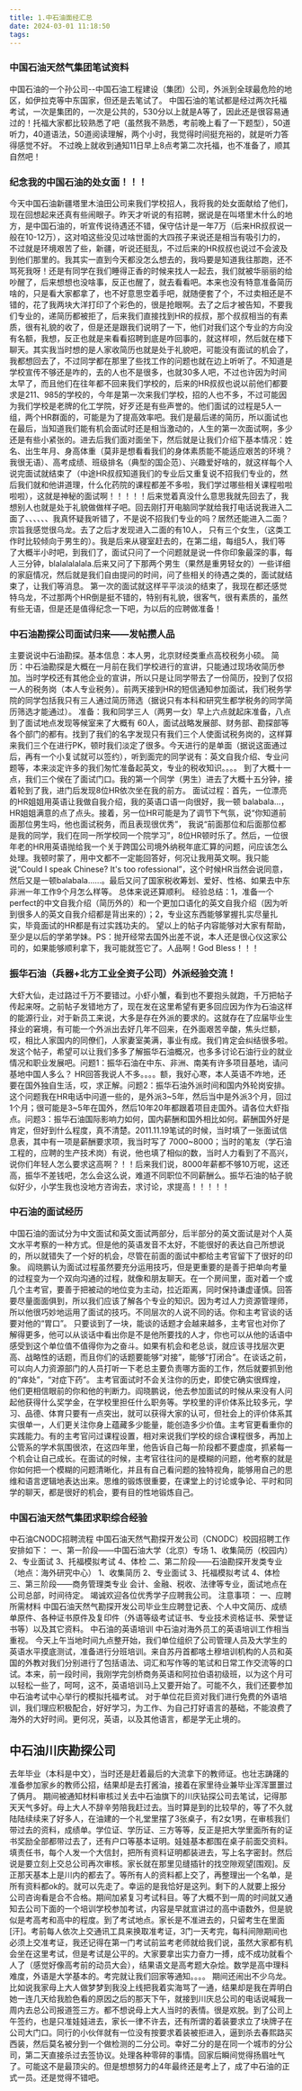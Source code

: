 ```yaml
---
title: 1.中石油面经汇总
date: 2024-03-01 11:18:50
tags:
---
```



### 中国石油天然气集团笔试资料

中国石油的一个孙公司--中国石油工程建设（集团）公司，外派到全球最危险的地区，如伊拉克等中东国家，但还是去笔试了。 中国石油的笔试都是经过两次托福考试，一次是集团的，一次是公共的，530分以上就是A等了，因此还是很容易通过的！托福大家都比较熟悉了吧（虽然我不熟悉，考前晚上看了一下题型），50道听力，40道语法，50道阅读理解，两个小时，我觉得时间挺充裕的，就是听力答得感觉不好。 不过晚上就收到通知11日早上8点考第二次托福，也不准备了，顺其自然吧！

### 纪念我的中国石油的处女面！！！

今天中国石油新疆塔里木油田公司来我们学校招人，我将我的处女面献给了他们，现在回想起来还真有些闹眼子。昨天才听说的有招聘，据说是在叫塔里木什么的地方，是中国石油的，听宣传说待遇还不错，保守估计是一年7万（后来HR叔叔说一般在10-12万），这对咱这些没见过啥世面的大四孩子来说还是相当有吸引力的，不过就是环境艰苦了些，新疆，听说还挺乱，不过后来的HR叔叔也说过不会波及到他们那里的。我其实一直到今天都没怎么想去的，我吗要是知道我往那跑，还不骂死我呀！还是有同学在我们睡得正香的时候来找人一起去，我们就被华丽丽的给吵醒了，后来想想也没啥事，反正也醒了，就去看看吧。本来也没有特意准备简历啥的，只是看大家都拿了，也不好意思空着手吧，就随便套了个，不过卖相还是不错的，花了我两块大洋打印了个彩色的，很是抢眼啊。去了之后才被告知，不要我们专业的，递简历都被拒了，后来我们直接找到HR的叔叔，那个叔叔相当的有素质，很有礼貌的收了，但是还是跟我们说明了一下，他们对我们这个专业的方向没有名额，我想，反正也就是来看看招聘到底是咋回事的，就这样呗，然后就在楼下聊天。其实我当时想的是人家收简历也就是处于礼貌吧，可能没有面试的机会了，我都想回去了，不过同学都在那里了些找工作的问题也就在边上听听了。不知道是学校宣传不够还是咋的，去的人也不是很多，也就30多人吧，不过也许因为时间太早了，而且他们在往年都不回来我们学校的，后来的HR叔叔也说以前他们都要求是211、985的学校的，今年是第一次来我们学校，招的人也不多，不过可能因为我们学校是老牌的化工学院，好歹还是有些声誉的。他们面试的过程是5人一组，两个HR群面的，可能是为了提高效率吧。我们是最后递的简历，所以面试也在最后，当知道我们能有机会面试时还是相当激动的，人生的第一次面试啊，多少还是有些小紧张的。进去后我们面对面坐下，然后就是让我们介绍下基本情况：姓名、出生年月、身高体重（莫非是想看看我们的身体素质能不能适应艰苦的环境？我很无语）、高考成绩、班级排名（典型的国企范）、兴趣爱好啥的，就这样每个人说完面试就结束了（中途HR叔叔知道我们的专业后又重复说不招我们专业的，然后我们就和他讲道理，什么化药院的课程都差不多啦，我们学过哪些相关课程啦啦啦啦），这就是神秘的面试啊！！！！！后来觉着真没什么意思我就先回去了，我想别人也就是处于礼貌做做样子吧。回去刚打开电脑同学就给我打电话说我进入二面了、、、、、、我真怀疑我听错了，不是说不招我们专业的吗？居然还能进入二面？宗旨我感觉很乌龙。去了之后才发现进入二面的有10人， 只有三个女生，（这类工作时比较倾向于男生的）。我是后来从寝室赶去的，在第二组，每组5人，我们等了大概半小时吧，到我们了，面试只问了一个问题就是说一件你印象最深的事，每人三分钟，blalalalalala.后来又问了下那两个男生（果然是重男轻女的）一些详细的家庭情况，然后就是我们自由提问的时间，问了些相关的待遇之类的，面试就结束了，让我们等消息。 第一次的面试就这样平平淡淡的结束了，我现在都还感觉特乌龙，不过那两个HR倒是挺不错的，特别有礼貌，很客气，很有素质的，虽然有些无语，但是还是值得纪念一下吧，为以后的应聘做准备！

### 中石油勘探公司面试归来——发帖攒人品

主要说说中石油勘探。基本信息：本人男，北京财经类重点高校税务小硕。
简历：中石油勘探是大概在一月前在我们学校进行的宣讲，只能通过现场收简历参加。当时学校还有其他企业的宣讲，所以只是让同学带去了一份简历，投到了仅招一人的税务岗（本人专业税务）。前两天接到HR的短信通知参加面试，我们税务学院的同学包括我只有三人通过简历筛选（据说只有本科和研究生都学税务的同学简历筛选才能通过）。
准备：我和同学三人（两男一女）早上六点就起床准备，八点到了面试地点发现等候室来了大概有 60人，面试战略发展部、财务部、勘探部等各个部门的都有。找到了我们的名字发现只有我们三个人使面试税务岗的，这样算来我们三个在进行PK，顿时我们淡定了很多。今天进行的是单面（据说这面通过后，再有一个小复试就可以签约），听到面完的同学说有：英文自我介绍、专业问题等，本来淡定许多的我们匆忙准备起英文，专业的税收知识。。。。
到了大概十一点，我们三个侯在了面试门口。我的第一个同学（男生）进去了大概十五分钟，接着轮到了我，进门后发现8位HR依次坐在我的前方。
面试过程：首先，一位漂亮的HR姐姐用英语让我做自我介绍，我的英语口语一向很好，我一顿
balabala...，HR姐姐满意的点了点头。接着，另一位HR可能是为了调节下气氛，说“你知道前面那位男生吗，他也面试税务，而且表现很优秀”，
我说“前面那位和后面那位都是我的同学，我们在同一所学校同一个院学习”，8位HR顿时乐了。然后，一位很年老的HR用英语抛给我一个关于跨国公司境外纳税年底汇算的问题，问应该怎么处理。我顿时蒙了，用中文都不一定能回答好，何况让我用英文啊。我只能说“Could I speak Chinese? It's too rofessional”，这个时候HR当然会说同意，然后又是一顿balabala......。最后又问了国家税收筹划、爱好、性格、如果去中东非洲一年工作9个月怎么样等。
总体来说还算顺利。
经验总结：1，准备一个perfect的中文自我介绍（简历外的）和一个更加口语化的英文自我介绍（因为听到很多人的英文自我介绍都是背出来的）；2，专业这东西能够掌握扎实尽量扎实，毕竟面试的HR都是有过实践功夫的。
望以上的帖子内容能够对大家有帮助，至少是以后的学弟学妹。PS：抛开经常去国外出差不说，本人还是很心仪这家公司的，如果能够顺利拿下，我可能就签它了。人品啊！God Bless！！！

### 振华石油（兵器+北方工业全资子公司）外派经验交流！

大虾大仙，走过路过千万不要错过。小虾小蟹，看到也不要抱头就跑，千万把帖子传起来呀。之前帖子发错地方了，现在发在这里希望有更多回应因为作为石油这样的能源行业，对于新员工来说，大多是存在外派的要求的。这就存在了应届毕业生择业的窘境，有可能一个外派出去好几年不回来，在外面艰苦辛酸，焦头烂额，哎，相比人家国内的同僚们，人家妻室美满，事业有成。我们肯定会纠结很多啦。发这个帖子，希望可以让我们多多了解振华石油概况，也多多讨论石油行业的就业情况和职业发展吧。问题1：振华石油在中东、非洲、南美有许多项目基地，请问基地中国人多么？
HR回答我说人不多。。。。额，我好心寒，本人英语不咋地，还要在国外独自生活，哎，求正解。问题2：振华石油外派时间和国内外轮岗安排。这个问题我在HR电话中问道一些的，是外派3~5年，然后当中是外派3个月，回过1个月；很可能是3~5年在国外，然后10年20年都跟着项目走国外。请各位大虾指点。问题3：振华石油国际影响力如何，国内薪酬和国外相比如何。薪酬国外好是肯定，但好到什么程度，真不清楚。2011.11.19笔试的时候，当时填了一张面试信息表，其中有一项是薪酬要求项，我当时写了 7000~8000；当时的笔友（学石油工程的，应聘的生产技术岗）有说，他也填了相似的数，当时人力看到了不高兴，说你们年轻人怎么要求这高啊？！！后来我们说，8000年薪都不够10万呢，这还高，振华不差钱吧，怎么会这么说，难道不同职位不同薪酬么。振华石油的帖子貌似好少，小学生我也没地方咨询去，求讨论，求提高！！！！！

### 中石油的面试经历

中国石油的面试分为中文面试和英文面试两部分，后半部分的英文面试是对个人英文水平考察的一种方式。但是他的英语发音不太好，不能很好的表达自己所想说的，所以就错失了一个好的机会，尽管在前面的面试中都给主考官留下了很好的印象。
阎晓鹏认为面试过程虽然要充分运用技巧，但是更重要的是善于把单向考量的过程变为一个双向沟通的过程，就像和朋友聊天。在一个房间里，面对着一个或几个主考官，要善于把被动的地位变为主动，拉近距离，同时保持谦虚谨慎。回答要尽量面面俱到，所以我们应该了解各个专业的知识。因为考过人力资源管理师，所以他很巧妙地运用了面试的技巧。不同层次的人说不同的话。你和主考官谈的话要对他的“胃口”。
只要谈到了一块，能谈的话题才会越来越多，主考官也对你了解得更多，他可以从谈话中看出你是不是他所要找的人才，你也可以从他的话语中感受到这个单位值不值得你为之奋斗。如果有机会和老总谈，就应该寻找层次更高、战略性的话题，而且你们的话题要能够“对接”，能够“打闭合”。在谈话之前，可以向人力资源部门的人员打听一下老总主要负责哪方面的工作，然后就要抓到他的“痒处”，“对症下药”。
主考官面试时不会关注你的历史，即使它确实很辉煌，他们更相信眼前的你和他的判断力。阎晓鹏说，他去参加面试的时候从来没有人问起他获得什么奖学金，在学校里担任什么职务等。学校里的评价体系比较多元，学习、品德、体育只要有一点突出，就可以获得大家的认可，但社会上的评价体系其实很单一，人们更关注你身上蕴藏多少能量，能创造多少价值。主考官更看重你的实践能力。有的主考官问过课程设置，相对来说我们学校的综合课程很多，再加上公管系的学术氛围很浓，在这四年里，他告诉自己每一阶段都不要虚度，抓紧每一个机会让自己成长。在面试的时候，主考官往往问的是模糊的问题，他考察的就是你如何把一个模糊的问题清晰化，并且有自己看问题的独特视角，能够用自己的思维和语言逻辑地表达出来。思维的锻炼很重要，在课堂上的讨论或争论、平时和同学的聊天，都是很好的机会，要有目的性地锻炼自己。 

### 中国石油天然气集团求职综合经验
中石油CNODC招聘流程
中国石油天然气勘探开发公司（CNODC）校园招聘工作安排如下：
一、第一阶段――中国石油大学（北京）专场
1、收集简历（校园内）
2、专业面试
3、托福模拟考试
4、体检
二、第二阶段――石油勘探开发类专业（地点：海外研究中心）
1、收集简历
2、专业面试
3、托福模拟考试
4、体检
三、第三阶段――商务管理类专业
会计、金融、税收、法律等专业，面试地点在公司总部，时间待定。
竭诚欢迎各位优秀学子应聘我公司。
注意事项：
一、应聘所需材料
中国石油天然气勘探开发公司毕业生应聘登记表、个人中文简历、成绩单原件、各种证书原件及复印件（外语等级考试证书、专业技术资格证书、荣誉证书等）以及其它资料。
中石油的英语培训
中石油对海外员工的英语培训工作相当重视。
今天上午当地时间九点整开始，我们单位组织了公司管理人员及大学生的英语水平摸底测试，准备进行分班培训。来自苏丹首都喀土穆培训机构的人员和英国的外教对我们分别进行了包括语法、词汇和写作等的笔试和日常工作交流等的口试。本来，前一段时间，我刚学完剑桥商务英语和阿拉伯语初级班，以为这个月可以轻松一些了，呵呵，这不，英语培训马上又要开始了。可能不久，我们还要参加中石油考试中心举行的模拟托福考试。
对于单位花巨资对我们进行免费的外语培训，我们理应积极配合，好好学习，为工作、为自己打好语言的基础，不能浪费了海外的大好时间。更何况，英语，以及其他语言，都是学无止境的。

## 中石油川庆勘探公司

去年毕业（本科是中文），当时还是赶着最后的大流拿下的教师证。也壮志踌躇的准备参加家乡的教师公招，结果却是去打酱油，接着在家里待业兼毕业浑浑噩噩过了俩月。
期间被通知材料审核过关去中石油旗下的川庆钻探公司去笔试，记得那天天气多好。母上大人不辞辛劳陪我赶过去。当时算是到的比较早的，等了不久就陆陆续续来了好多人，在油建的一个礼堂里摆了3张桌子，有2女1男，在审核我们带过去的资料，成绩单。学位证、学历证、三方等等，反正是把大学里面所有的证书奖励全部都带过去了，还有户口等基本证明。娃娃基本都围在桌子前面交资料。填责任书，每个人发一个大信封，把所有资料证明都装进去，写上名字密封。然后说是要立刻上交总公司再次审核。家长就在那里见缝插针的找空隙观望[围观]。反正那天基本上是川内的都去了。等所有人的资料都上交了，再整理出一个名单，是所有资料都ok的。就可以先走了。幸运的是我恰好是这列。剩下的人就要上报分公司咨询看是合不合格。期间加紧复习考试科目。等了大概不到一周的时间就又通知去公司下面的一个培训学校参加考试，内容是早就宣讲过的高中语数外，但是貌似是考高考和高中的程度。到了考试地点。家长是不准进去的，只留考生在里面[汗]。考前每人依次上交通讯工具来换取准考证，3门一天考完，每科间隙期间也必须上交准考证，我还记得在第一门考试前监考老师就给我们说，虽然大家都有机会坐在这里考试，但是考试是公平的。大家要拿出实力奋力一搏，成不成功就看个人了（感觉好像高考前的动员大会），结果语文是高考题大杂烩。数学是高中理科难度，外语是大学基本的。考完就让我们回家等通知。。。。
期间还闹出不少乌龙。比如说我家母上大人做梦梦到我没上线把我着实海骂了一通，结果却是我在弄明白她一连几天给我脸色看的原因之后的那天下午，就接到川庆总公司的电话说喊我一周内去总公司报道签三方。都不想说母上大人当时的表情。很是欢脱。到了公司上午签约，也是只准娃娃进去，家长一律不许去，还有所谓的着装要求立了块牌子在公司大门口。同行的小伙伴就有一位没有按要求着装被拒进入，逼到杀去春熙路买西装，然后莫名被分到一个做检测的二分公司。幸好二分的是在同一个城市的分公司，第二天直接杀过去签协议。处理各种零碎的事情。回家后瞬间觉得扬眉吐气了。可能这不是最顶尖的。但是想想努力的4年最终还是考上了，成了中石油的正式一员。还是觉得不错吧。

